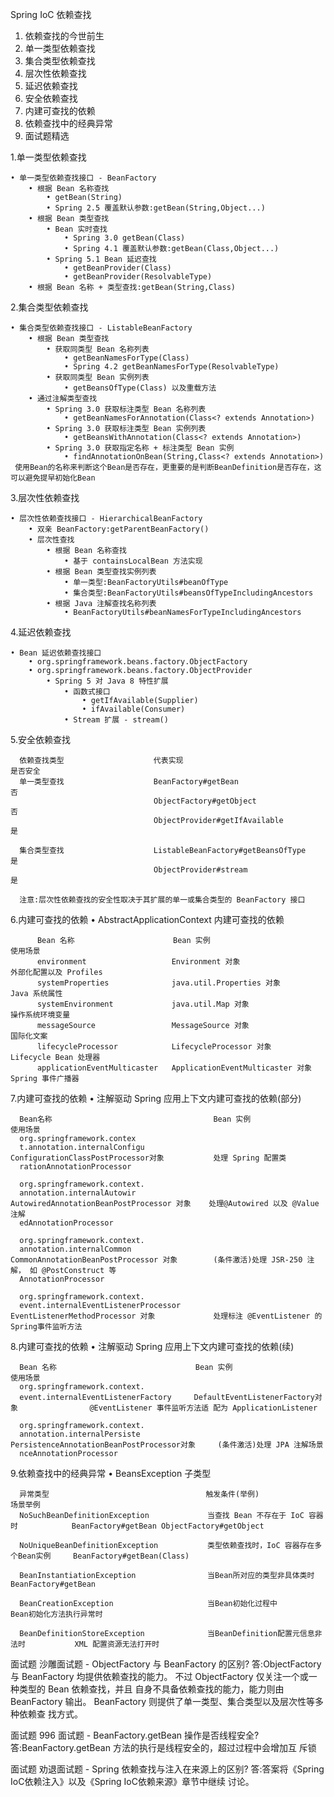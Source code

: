 Spring IoC 依赖查找
1. 依赖查找的今世前生 
2. 单一类型依赖查找 
3. 集合类型依赖查找 
4. 层次性依赖查找
5. 延迟依赖查找
6. 安全依赖查找
7. 内建可查找的依赖
8. 依赖查找中的经典异常 
9. 面试题精选
 
  1.单一类型依赖查找
  
    • 单一类型依赖查找接口 - BeanFactory
        • 根据 Bean 名称查找
            • getBean(String)
            • Spring 2.5 覆盖默认参数:getBean(String,Object...)
        • 根据 Bean 类型查找
            • Bean 实时查找
                • Spring 3.0 getBean(Class)
                • Spring 4.1 覆盖默认参数:getBean(Class,Object...)
            • Spring 5.1 Bean 延迟查找
                • getBeanProvider(Class)
                • getBeanProvider(ResolvableType)
        • 根据 Bean 名称 + 类型查找:getBean(String,Class)

  2.集合类型依赖查找
  
    • 集合类型依赖查找接口 - ListableBeanFactory 
        • 根据 Bean 类型查找
            • 获取同类型 Bean 名称列表
                • getBeanNamesForType(Class)
                • Spring 4.2 getBeanNamesForType(ResolvableType)
            • 获取同类型 Bean 实例列表
                • getBeansOfType(Class) 以及重载方法
        • 通过注解类型查找
            • Spring 3.0 获取标注类型 Bean 名称列表
                • getBeanNamesForAnnotation(Class<? extends Annotation>) 
            • Spring 3.0 获取标注类型 Bean 实例列表
                • getBeansWithAnnotation(Class<? extends Annotation>) 
            • Spring 3.0 获取指定名称 + 标注类型 Bean 实例
                • findAnnotationOnBean(String,Class<? extends Annotation>)
     使用Bean的名称来判断这个Bean是否存在，更重要的是判断BeanDefinition是否存在，这可以避免提早初始化Bean

  3.层次性依赖查找
      
    • 层次性依赖查找接口 - HierarchicalBeanFactory
        • 双亲 BeanFactory:getParentBeanFactory()
        • 层次性查找
            • 根据 Bean 名称查找
                • 基于 containsLocalBean 方法实现
            • 根据 Bean 类型查找实例列表
                • 单一类型:BeanFactoryUtils#beanOfType
                • 集合类型:BeanFactoryUtils#beansOfTypeIncludingAncestors
            • 根据 Java 注解查找名称列表
                • BeanFactoryUtils#beanNamesForTypeIncludingAncestors

  4.延迟依赖查找
  
    • Bean 延迟依赖查找接口
        • org.springframework.beans.factory.ObjectFactory
        • org.springframework.beans.factory.ObjectProvider
            • Spring 5 对 Java 8 特性扩展
                • 函数式接口
                    • getIfAvailable(Supplier)
                    • ifAvailable(Consumer)
                • Stream 扩展 - stream()
        
        
  
  5.安全依赖查找 
      
      依赖查找类型                    代表实现                                是否安全 
      单一类型查找                    BeanFactory#getBean                     否 
                                    ObjectFactory#getObject                 否
                                    ObjectProvider#getIfAvailable           是 
      
      集合类型查找                    ListableBeanFactory#getBeansOfType      是 
                                    ObjectProvider#stream                   是
      
      注意:层次性依赖查找的安全性取决于其扩展的单一或集合类型的 BeanFactory 接口

  6.内建可查找的依赖 
      • AbstractApplicationContext 内建可查找的依赖 
      
          Bean 名称                      Bean 实例                          使用场景 
          environment                   Environment 对象                  外部化配置以及 Profiles
          systemProperties              java.util.Properties 对象         Java 系统属性
          systemEnvironment             java.util.Map 对象                操作系统环境变量 
          messageSource                 MessageSource 对象                国际化文案 
          lifecycleProcessor            LifecycleProcessor 对象           Lifecycle Bean 处理器 
          applicationEventMulticaster   ApplicationEventMulticaster 对象  Spring 事件广播器
              
  7.内建可查找的依赖 • 注解驱动 Spring 应用上下文内建可查找的依赖(部分) 
      
      Bean名称                                    Bean 实例                                    使用场景 
      org.springframework.contex
      t.annotation.internalConfigu               ConfigurationClassPostProcessor对象           处理 Spring 配置类
      rationAnnotationProcessor
      
      org.springframework.context.
      annotation.internalAutowir                 AutowiredAnnotationBeanPostProcessor 对象    处理@Autowired 以及 @Value 注解
      edAnnotationProcessor

      org.springframework.context.
      annotation.internalCommon                  CommonAnnotationBeanPostProcessor 对象        (条件激活)处理 JSR-250 注解， 如 @PostConstruct 等
      AnnotationProcessor 
    
      org.springframework.context.
      event.internalEventListenerProcessor       EventListenerMethodProcessor 对象             处理标注 @EventListener 的 Spring事件监听方法

     
          
  8.内建可查找的依赖 • 注解驱动 Spring 应用上下文内建可查找的依赖(续) 
  
  
      Bean 名称                               Bean 实例                                     使用场景 
      org.springframework.context.
      event.internalEventListenerFactory     DefaultEventListenerFactory对象                @EventListener 事件监听方法适 配为 ApplicationListener
      
      org.springframework.context.
      annotation.internalPersiste            PersistenceAnnotationBeanPostProcessor对象     (条件激活)处理 JPA 注解场景
      nceAnnotationProcessor 
      
          
  9.依赖查找中的经典异常 
    • BeansException 子类型 
    
      异常类型                                   触发条件(举例)                            场景举例 
      NoSuchBeanDefinitionException             当查找 Bean 不存在于 IoC 容器时            BeanFactory#getBean ObjectFactory#getObject
      
      NoUniqueBeanDefinitionException           类型依赖查找时，IoC 容器存在多个Bean实例     BeanFactory#getBean(Class)
        
      BeanInstantiationException                当Bean所对应的类型非具体类时                BeanFactory#getBean
        
      BeanCreationException                     当Bean初始化过程中                        Bean初始化方法执行异常时
        
      BeanDefinitionStoreException              当BeanDefinition配置元信息非法时           XML 配置资源无法打开时
        
            
  面试题
    沙雕面试题 - ObjectFactory 与 BeanFactory 的区别? 
    答:ObjectFactory 与 BeanFactory 均提供依赖查找的能力。
    不过 ObjectFactory 仅关注一个或一种类型的 Bean 依赖查找，并且 自身不具备依赖查找的能力，能力则由 BeanFactory 输出。
    BeanFactory 则提供了单一类型、集合类型以及层次性等多种依赖查 找方式。
 
  面试题
    996 面试题 - BeanFactory.getBean 操作是否线程安全?
    答:BeanFactory.getBean 方法的执行是线程安全的，超过过程中会增加互 斥锁
 
 面试题
    劝退面试题 - Spring 依赖查找与注入在来源上的区别?
    答:答案将《Spring IoC依赖注入》以及《Spring IoC依赖来源》章节中继续 讨论。